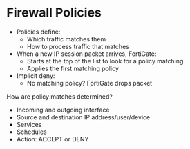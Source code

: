 # Firewall Policies
* Policies define:
  * Which traffic matches them
  * How to process traffic that matches
* When a new IP session packet arrives, FortiGate:
  * Starts at the top of the list to look for a policy matching
  * Applies the first matching policy
* Implicit deny:
  * No matching policy? FortiGate drops packet
  
How are policy matches determined?
* Incoming and outgoing interface
* Source and destination IP address/user/device
* Services
* Schedules
* Action: ACCEPT or DENY